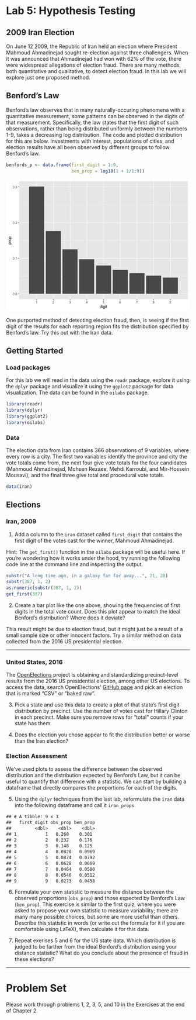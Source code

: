 Lab 5: Hypothesis Testing
================

## 2009 Iran Election

On June 12 2009, the Republic of Iran held an election where President
Mahmoud Ahmadinejad sought re-election against three challengers. When
it was announced that Ahmadinejad had won with 62% of the vote, there
were widespread allegations of election fraud. There are many methods,
both quantitative and qualitative, to detect election fraud. In this lab
we will explore just one proposed method.

## Benford’s Law

Benford’s law observes that in many naturally-occuring phenomena with a
quantitative measurement, some patterns can be observed in the digits of
that measurement. Specifically, the law states that the first digit of
such observations, rather than being distributed uniformly between the
numbers 1-9, takes a decreasing log distribution. The code and plotted
distribution for this are below. Investments with interest, populations
of cities, and election results have all been observed by different
groups to follow Benford’s law.

``` r
benfords_p <- data.frame(first_digit = 1:9, 
                         ben_prop = log10(1 + 1/1:9))
```

![](05-hypothesis-testing_files/figure-gfm/benford_plot-1.png)<!-- -->

One purported method of detecting election fraud, then, is seeing if the
first digit of the results for each reporting region fits the
distribution specified by Benford’s law. Try this out with the Iran
data.

## Getting Started

### Load packages

For this lab we will read in the data using the `readr` package, explore
it using the `dplyr` package and visualize it using the `ggplot2`
package for data visualization. The data can be found in the `oilabs`
package.

``` r
library(readr)
library(dplyr)
library(ggplot2)
library(oilabs)
```

### Data

The election data from Iran contains 366 observations of 9 variables,
where every row is a city. The first two variables identify the province
and city the vote totals come from, the next four give vote totals for
the four candidates (Mahmoud Ahmadinejad, Mohsen Rezaee, Mehdi Karroubi,
and Mir-Hossein Mousavi), and the final three give total and procedural
vote totals.

``` r
data(iran)
```

## Elections

### Iran, 2009

1.  Add a column to the `iran` dataset called `first_digit` that
    contains the first digit of the votes cast for the winner, Mahmoud
    Ahmadinejad.

Hint: The `get_first()` function in the `oilabs` package will be useful
here. If you’re wondering how it works under the hood, try running the
following code line at the command line and inspecting the output.

``` r
substr("A long time ago, in a galaxy far far away...", 21, 28)
substr(387, 1, 2)
as.numeric(substr(387, 1, 2))
get_first(387)
```

2.  Create a bar plot like the one above, showing the frequencies of
    first digits in the total vote count. Does this plot appear to match
    the ideal Benford’s distribution? Where does it deviate?

This result might be due to election fraud, but it might just be a
result of a small sample size or other innocent factors. Try a similar
method on data collected from the 2016 US presidential election.

-----

### United States, 2016

The [OpenElections](http://www.openelections.net) project is obtaining
and standardizing precinct-level results from the 2016 US presidential
election, among other US elections. To access the data, search
OpenElections’ [GitHub page](https://github.com/openelections) and pick
an election that is marked “CSV” or “baked raw”.

3.  Pick a state and use this data to create a plot of that state’s
    first digit distribution by precinct. Use the number of votes cast
    for Hillary Clinton in each precinct. Make sure you remove rows for
    “total” counts if your state has them.

4.  Does the election you chose appear to fit the distribution better or
    worse than the Iran election?

### Election Assessment

We’ve used plots to assess the difference between the observed
distribution and the distribution expected by Benford’s Law, but it can
be useful to quantify that difference with a statistic. We can start by
building a dataframe that directly compares the proportions for each of
the digits.

5.  Using the `dplyr` techniques from the last lab, reformulate the
    `iran` data into the following dataframe and call it `iran_props`.

<!-- end list -->

    ## # A tibble: 9 x 3
    ##   first_digit obs_prop ben_prop
    ##         <dbl>    <dbl>    <dbl>
    ## 1           1   0.260    0.301 
    ## 2           2   0.232    0.176 
    ## 3           3   0.148    0.125 
    ## 4           4   0.0820   0.0969
    ## 5           5   0.0874   0.0792
    ## 6           6   0.0628   0.0669
    ## 7           7   0.0464   0.0580
    ## 8           8   0.0546   0.0512
    ## 9           9   0.0273   0.0458

6.  Formulate your own statistic to measure the distance between the
    observed proportions (`obs_prop`) and those expected by Benford’s
    Law (`ben_prop`). This exercise is similar to the first quiz, where
    you were asked to propose your own statistic to measure variability;
    there are many many possible choices, but some are more useful than
    others. Describe this statistic in words (or write out the formula
    for it if you are comfortable using LaTeX), then calculate it for
    this data.

7.  Repeat exerises 5 and 6 for the US state data. Which distribution is
    judged to be farther from the ideal Benford’s distribution using
    your distance statistic? What do you conclude about the presence of
    fraud in these elections?

-----

# Problem Set

Please work through problems 1, 2, 3, 5, and 10 in the Exercises at the
end of Chapter 2.
